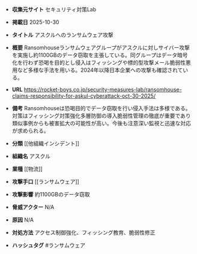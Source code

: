 - **収集元サイト**
セキュリティ対策Lab

- **掲載日**
2025-10-30

- **タイトル**
アスクルへのランサムウェア攻撃

- **概要**
Ransomhouseランサムウェアグループがアスクルに対しサイバー攻撃を実施し約1100GBのデータ窃取を主張している。同グループはデータ暗号化を行わず恐喝を目的とし侵入はフィッシングや標的型攻撃メール脆弱性悪用など多様な手法を用いる。2024年以降日本企業への攻撃も確認されている。

- **URL**
https://rocket-boys.co.jp/security-measures-lab/ransomhouse-claims-responsibility-for-askul-cyberattack-oct-30-2025/

- **備考**
Ransomhouseは恐喝目的でデータ窃取を行い侵入手法は多様である。対策はフィッシング対策強化多層防御の導入脆弱性管理の徹底が重要であり類似事例からも被害拡大の可能性が高い。今後も注意深い監視と迅速な対応が求められる。

- **分類**
[[他組織インシデント]]

- **組織名**
アスクル

- **業種**
[[物流]]

- **攻撃手口**
[[ランサムウェア]]

- **攻撃影響**
約1100GBのデータ窃取

- **脅威アクター**
N/A

- **原因**
N/A

- **対処方法**
アクセス制御強化、フィッシング教育、脆弱性修正

- **ハッシュタグ**
#ランサムウェア

